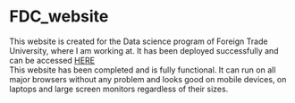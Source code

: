 # FDC_website
This website is created for the Data science program of Foreign Trade University, where I am working at. It has been deployed successfully and can be accessed <a href="https://ftu.datapot.edu.vn">HERE</a> <br>
This website has been completed and is fully functional. It can run on all major browsers without any problem and looks good on mobile devices, on laptops and large screen monitors regardless of their sizes.


